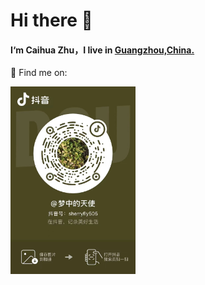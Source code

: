 # Hi there 👋
#### I‘m **Caihua Zhu**，I live in [Guangzhou,China.](https://en.wikipedia.org/wiki/Guangzhou)

:hibiscus:  Find me on:

<img src="https://raw.githubusercontent.com/ZHCAIHUA/ZHCAIHUA/main/tiktok.jpg" width="200px" height="300px" align="center">

<!--
**ZHCAIHUA/ZHCAIHUA** is a ✨ _special_ ✨ repository because its `README.md` (this file) appears on your GitHub profile.

Here are some ideas to get you started:

- 🔭 I’m currently working on ...
- 🌱 I’m currently learning ...
- 👯 I’m looking to collaborate on ...
- 🤔 I’m looking for help with ...
- 💬 Ask me about ...
- 📫 How to reach me: ...
- 😄 Pronouns: ...
- ⚡ Fun fact: ...
-->
